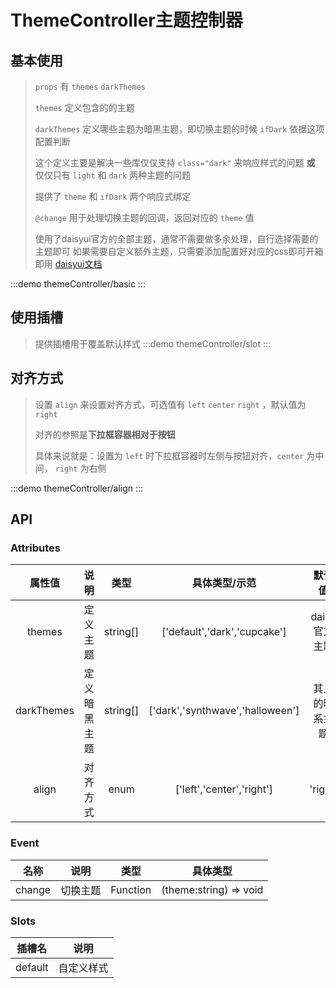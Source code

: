 # ThemeController主题控制器

## 基本使用 
> `props` 有 `themes` `darkThemes` 
>>
> `themes` 定义包含的的主题
>>
> `darkThemes` 定义哪些主题为暗黑主题，即切换主题的时候 `ifDark` 依据这项配置判断
> >
> 这个定义主要是解决一些库仅仅支持 `class="dark"` 来响应样式的问题 **或** 仅仅只有 `light` 和 `dark` 两种主题的问题
> >
> 提供了 `theme` 和 `ifDark` 两个响应式绑定 
> >
> `@change` 用于处理切换主题的回调，返回对应的 `theme` 值
>>
>使用了daisyui官方的全部主题，通常不需要做多余处理，自行选择需要的主题即可
如果需要自定义额外主题，只需要添加配置好对应的css即可开箱即用 
[daisyui文档](https://daisyui.com/docs/themes/)

:::demo themeController/basic
:::


## 使用插槽 
> 提供插槽用于覆盖默认样式
:::demo themeController/slot
:::

## 对齐方式 
> 设置 `align` 来设置对齐方式，可选值有 `left` `center` `right` ，默认值为 `right`
>>
> 对齐的参照是**下拉框容器相对于按钮**
>>
> 具体来说就是：设置为 `left` 时下拉框容器时左侧与按钮对齐，`center` 为中间， `right` 为右侧


:::demo themeController/align
:::

## API


### Attributes

|   属性值   |     说明     |   类型   |          具体类型/示范           |     默认值     |
| :--------: | :----------: | :------: | :------------------------------: | :------------: |
|   themes   |   定义主题   | string[] |   ['default','dark','cupcake']   | daisy官方主题  |
| darkThemes | 定义暗黑主题 | string[] | ['dark','synthwave','halloween'] | 其上的暗系主题 |
|   align    |   对齐方式   |   enum   |    ['left','center','right']     |    'right'     |


### Event

|  名称  |   说明   |   类型   |        具体类型        |
| :----: | :------: | :------: | :--------------------: |
| change | 切换主题 | Function | (theme:string) => void |

### Slots


| 插槽名  |    说明    |
| :-----: | :--------: |
| default | 自定义样式 |